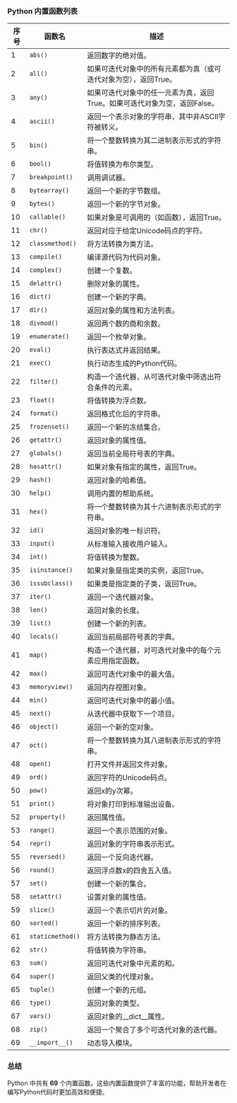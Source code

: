 ### Python 内置函数列表
| 序号 | 函数名           | 描述                                                                 |
|------|------------------|--------------------------------------------------------------------|
| 1    | `abs()`          | 返回数字的绝对值。                                                   |
| 2    | `all()`          | 如果可迭代对象中的所有元素都为真（或可迭代对象为空），返回True。       |
| 3    | `any()`          | 如果可迭代对象中的任一元素为真，返回True。如果可迭代对象为空，返回False。|
| 4    | `ascii()`        | 返回一个表示对象的字符串，其中非ASCII字符被转义。                     |
| 5    | `bin()`          | 将一个整数转换为其二进制表示形式的字符串。                             |
| 6    | `bool()`         | 将值转换为布尔类型。                                                 |
| 7    | `breakpoint()`   | 调用调试器。                                                       |
| 8    | `bytearray()`    | 返回一个新的字节数组。                                               |
| 9    | `bytes()`        | 返回一个新的字节对象。                                               |
| 10   | `callable()`     | 如果对象是可调用的（如函数），返回True。                              |
| 11   | `chr()`          | 返回对应于给定Unicode码点的字符。                                     |
| 12   | `classmethod()`  | 将方法转换为类方法。                                              |
| 13   | `compile()`      | 编译源代码为代码对象。                                               |
| 14   | `complex()`      | 创建一个复数。                                                       |
| 15   | `delattr()`      | 删除对象的属性。                                                     |
| 16   | `dict()`         | 创建一个新的字典。                                                   |
| 17   | `dir()`          | 返回对象的属性和方法列表。                                           |
| 18   | `divmod()`       | 返回两个数的商和余数。                                               |
| 19   | `enumerate()`    | 返回一个枚举对象。                                                   |
| 20   | `eval()`         | 执行表达式并返回结果。                                               |
| 21   | `exec()`         | 执行动态生成的Python代码。                                           |
| 22   | `filter()`       | 构造一个迭代器，从可迭代对象中筛选出符合条件的元素。                   |
| 23   | `float()`        | 将值转换为浮点数。                                                   |
| 24   | `format()`       | 返回格式化后的字符串。                                               |
| 25   | `frozenset()`    | 返回一个新的冻结集合。                                               |
| 26   | `getattr()`      | 返回对象的属性值。                                                   |
| 27   | `globals()`      | 返回当前全局符号表的字典。                                           |
| 28   | `hasattr()`      | 如果对象有指定的属性，返回True。                                      |
| 29   | `hash()`         | 返回对象的哈希值。                                                   |
| 30   | `help()`         | 调用内置的帮助系统。                                                 |
| 31   | `hex()`          | 将一个整数转换为其十六进制表示形式的字符串。                           |
| 32   | `id()`           | 返回对象的唯一标识符。                                               |
| 33   | `input()`        | 从标准输入接收用户输入。                                             |
| 34   | `int()`          | 将值转换为整数。                                                     |
| 35   | `isinstance()`   | 如果对象是指定类的实例，返回True。                                  |
| 36   | `issubclass()`   | 如果类是指定类的子类，返回True。                                    |
| 37   | `iter()`         | 返回一个迭代器对象。                                                 |
| 38   | `len()`          | 返回对象的长度。                                                     |
| 39   | `list()`         | 创建一个新的列表。                                                   |
| 40   | `locals()`       | 返回当前局部符号表的字典。                                           |
| 41   | `map()`          | 构造一个迭代器，对可迭代对象中的每个元素应用指定函数。                 |
| 42   | `max()`          | 返回可迭代对象中的最大值。                                           |
| 43   | `memoryview()`   | 返回内存视图对象。                                                 |
| 44   | `min()`          | 返回可迭代对象中的最小值。                                           |
| 45   | `next()`         | 从迭代器中获取下一个项目。                                           |
| 46   | `object()`       | 返回一个新的空对象。                                                 |
| 47   | `oct()`          | 将一个整数转换为其八进制表示形式的字符串。                             |
| 48   | `open()`         | 打开文件并返回文件对象。                                             |
| 49   | `ord()`          | 返回字符的Unicode码点。                                              |
| 50   | `pow()`          | 返回x的y次幂。                                                       |
| 51   | `print()`        | 将对象打印到标准输出设备。                                           |
| 52   | `property()`     | 返回属性值。                                                         |
| 53   | `range()`        | 返回一个表示范围的对象。                                             |
| 54   | `repr()`         | 返回对象的字符串表示形式。                                           |
| 55   | `reversed()`     | 返回一个反向迭代器。                                                 |
| 56   | `round()`        | 返回浮点数x的四舍五入值。                                            |
| 57   | `set()`          | 创建一个新的集合。                                                   |
| 58   | `setattr()`      | 设置对象的属性值。                                                   |
| 59   | `slice()`        | 返回一个表示切片的对象。                                             |
| 60   | `sorted()`       | 返回一个新的排序列表。                                               |
| 61   | `staticmethod()` | 将方法转换为静态方法。                                           |
| 62   | `str()`          | 将值转换为字符串。                                                   |
| 63   | `sum()`          | 返回可迭代对象中元素的和。                                           |
| 64   | `super()`        | 返回父类的代理对象。                                                 |
| 65   | `tuple()`        | 创建一个新的元组。                                                   |
| 66   | `type()`         | 返回对象的类型。                                                     |
| 67   | `vars()`         | 返回对象的__dict__属性。                                             |
| 68   | `zip()`          | 返回一个聚合了多个可迭代对象的迭代器。                                |
| 69   | `__import__()`   | 动态导入模块。                                                     |

### 总结

Python 中共有 **69** 个内置函数。这些内置函数提供了丰富的功能，帮助开发者在编写Python代码时更加高效和便捷。

